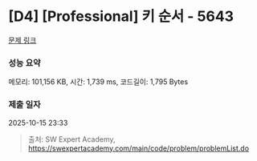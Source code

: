 # [D4] [Professional] 키 순서 - 5643 

[문제 링크](https://swexpertacademy.com/main/code/problem/problemDetail.do?contestProbId=AWXQsLWKd5cDFAUo) 

### 성능 요약

메모리: 101,156 KB, 시간: 1,739 ms, 코드길이: 1,795 Bytes

### 제출 일자

2025-10-15 23:33



> 출처: SW Expert Academy, https://swexpertacademy.com/main/code/problem/problemList.do